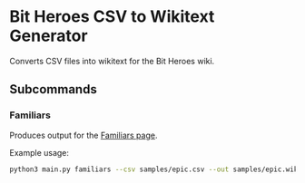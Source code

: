# Bit Heroes CSV to Wikitext Generator

Converts CSV files into wikitext for the Bit Heroes wiki.

## Subcommands

### Familiars

Produces output for the [Familiars page](https://bit-heroes.fandom.com/wiki/Familiar).

Example usage:

```bash
python3 main.py familiars --csv samples/epic.csv --out samples/epic.wiki --rarity epic
```
